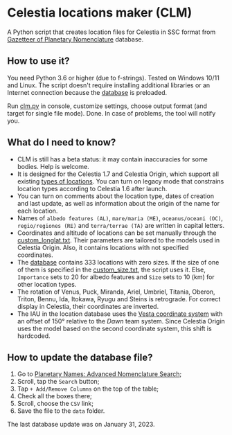 # Celestia locations maker (CLM)

A Python script that creates location files for Celestia in SSC format from [Gazetteer of Planetary Nomenclature](https://planetarynames.wr.usgs.gov/) database.

## How to use it?

You need Python 3.6 or higher (due to f-strings). Tested on Windows 10/11 and Linux. The script doesn't require installing additional libraries or an Internet connection because the [database](data/searchresults.csv) is preloaded.

Run [clm.py](clm.py) in console, customize settings, choose output format (and target for single file mode). Done. In case of problems, the tool will notify you.

## What do I need to know?

- CLM is still has a beta status: it may contain inaccuracies for some bodies. Help is welcome.
- It is designed for the Celestia 1.7 and Celestia Origin, which support all existing [types of locations](https://en.wikibooks.org/wiki/Celestia/SSC_File#Type_%22string%22). You can turn on legacy mode that constrains location types according to Celestia 1.6 after launch.
- You can turn on comments about the location type, dates of creation and last update, as well as information about the origin of the name for each location.
- Names of `albedo features (AL)`, `mare/maria (ME)`, `oceanus/oceani (OC)`, `regio/regiones (RE)` and `terra/terrae (TA)` are written in capital letters.
- Coordinates and altitude of locations can be set manually through the [custom_longlat.txt](data/custom_longlat.txt). Their parameters are tailored to the models used in Celestia Origin. Also, it contains locations with not specified coordinates.
- The [database](data/searchresults.csv) contains 333 locations with zero sizes. If the size of one of them is specified in the [custom_size.txt](data/custom_size.txt), the script uses it. Else, `Importance` sets to 20 for albedo features and `Size` sets to 10 (km) for other location types.
- The rotation of Venus, Puck, Miranda, Ariel, Umbriel, Titania, Oberon, Triton, Bennu, Ida, Itokawa, Ryugu and Steins is retrograde. For correct display in Celestia, their coordinates are inverted.
- The IAU in the location database uses the [Vesta coordinate system](https://en.wikipedia.org/wiki/4_Vesta#Coordinate_systems) with an offset of 150° relative to the *Dawn* team system. Since Celestia Origin uses the model based on the second coordinate system, this shift is hardcoded.

## How to update the database file?

1. Go to [Planetary Names: Advanced Nomenclature Search](https://planetarynames.wr.usgs.gov/AdvancedSearch);
2. Scroll, tap the `Search` button;
3. Tap `+ Add/Remove Columns` on the top of the table;
4. Check all the boxes there;
5. Scroll, choose the `CSV` link;
6. Save the file to the `data` folder.

The last database update was on January 31, 2023.
